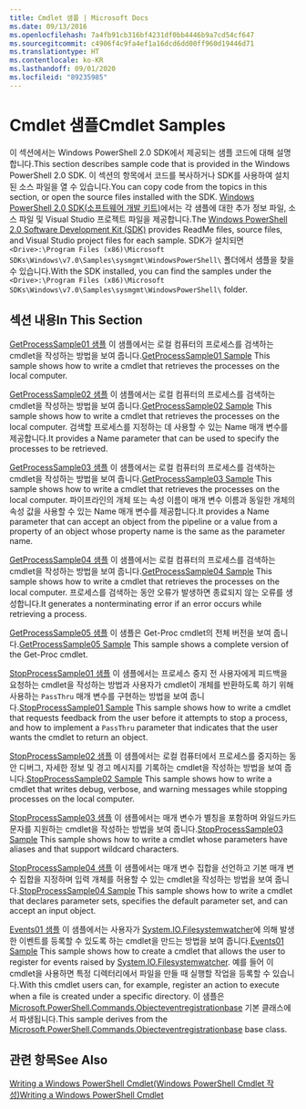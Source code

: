 ```yaml
---
title: Cmdlet 샘플 | Microsoft Docs
ms.date: 09/13/2016
ms.openlocfilehash: 7a4fb91cb316bf4231df0bb4446b9a7cd54cf647
ms.sourcegitcommit: c4906f4c9fa4ef1a16dcd6dd00ff960d19446d71
ms.translationtype: HT
ms.contentlocale: ko-KR
ms.lasthandoff: 09/01/2020
ms.locfileid: "89235985"
---
```

# <a name="cmdlet-samples"></a><span data-ttu-id="75949-102">Cmdlet 샘플</span><span class="sxs-lookup"><span data-stu-id="75949-102">Cmdlet Samples</span></span>

<span data-ttu-id="75949-103">이 섹션에서는 Windows PowerShell 2.0 SDK에서 제공되는 샘플 코드에 대해 설명합니다.</span><span class="sxs-lookup"><span data-stu-id="75949-103">This section describes sample code that is provided in the Windows PowerShell 2.0 SDK.</span></span> <span data-ttu-id="75949-104">이 섹션의 항목에서 코드를 복사하거나 SDK를 사용하여 설치된 소스 파일을 열 수 있습니다.</span><span class="sxs-lookup"><span data-stu-id="75949-104">You can copy code from the topics in this section, or open the source files installed with the SDK.</span></span> <span data-ttu-id="75949-105">[Windows PowerShell 2.0 SDK(소프트웨어 개발 키트)](https://www.microsoft.com/download/details.aspx?id=2560)에서는 각 샘플에 대한 추가 정보 파일, 소스 파일 및 Visual Studio 프로젝트 파일을 제공합니다.</span><span class="sxs-lookup"><span data-stu-id="75949-105">The [Windows PowerShell 2.0 Software Development Kit (SDK)](https://www.microsoft.com/download/details.aspx?id=2560) provides ReadMe files, source files, and Visual Studio project files for each sample.</span></span> <span data-ttu-id="75949-106">SDK가 설치되면 `<Drive>:\Program Files (x86)\Microsoft SDKs\Windows\v7.0\Samples\sysmgmt\WindowsPowerShell\` 폴더에서 샘플을 찾을 수 있습니다.</span><span class="sxs-lookup"><span data-stu-id="75949-106">With the SDK installed, you can find the samples under the `<Drive>:\Program Files (x86)\Microsoft SDKs\Windows\v7.0\Samples\sysmgmt\WindowsPowerShell\` folder.</span></span>

## <a name="in-this-section"></a><span data-ttu-id="75949-107">섹션 내용</span><span class="sxs-lookup"><span data-stu-id="75949-107">In This Section</span></span>

<span data-ttu-id="75949-108">[GetProcessSample01 샘플](./getprocesssample01-sample.md) 이 샘플에서는 로컬 컴퓨터의 프로세스를 검색하는 cmdlet을 작성하는 방법을 보여 줍니다.</span><span class="sxs-lookup"><span data-stu-id="75949-108">[GetProcessSample01 Sample](./getprocesssample01-sample.md) This sample shows how to write a cmdlet that retrieves the processes on the local computer.</span></span>

<span data-ttu-id="75949-109">[GetProcessSample02 샘플](./getprocesssample02-sample.md) 이 샘플에서는 로컬 컴퓨터의 프로세스를 검색하는 cmdlet을 작성하는 방법을 보여 줍니다.</span><span class="sxs-lookup"><span data-stu-id="75949-109">[GetProcessSample02 Sample](./getprocesssample02-sample.md) This sample shows how to write a cmdlet that retrieves the processes on the local computer.</span></span> <span data-ttu-id="75949-110">검색할 프로세스를 지정하는 데 사용할 수 있는 Name 매개 변수를 제공합니다.</span><span class="sxs-lookup"><span data-stu-id="75949-110">It provides a Name parameter that can be used to specify the processes to be retrieved.</span></span>

<span data-ttu-id="75949-111">[GetProcessSample03 샘플](./getprocesssample03-sample.md) 이 샘플에서는 로컬 컴퓨터의 프로세스를 검색하는 cmdlet을 작성하는 방법을 보여 줍니다.</span><span class="sxs-lookup"><span data-stu-id="75949-111">[GetProcessSample03 Sample](./getprocesssample03-sample.md) This sample shows how to write a cmdlet that retrieves the processes on the local computer.</span></span> <span data-ttu-id="75949-112">파이프라인의 개체 또는 속성 이름이 매개 변수 이름과 동일한 개체의 속성 값을 사용할 수 있는 Name 매개 변수를 제공합니다.</span><span class="sxs-lookup"><span data-stu-id="75949-112">It provides a Name parameter that can accept an object from the pipeline or a value from a property of an object whose property name is the same as the parameter name.</span></span>

<span data-ttu-id="75949-113">[GetProcessSample04 샘플](./getprocesssample04-sample.md) 이 샘플에서는 로컬 컴퓨터의 프로세스를 검색하는 cmdlet을 작성하는 방법을 보여 줍니다.</span><span class="sxs-lookup"><span data-stu-id="75949-113">[GetProcessSample04 Sample](./getprocesssample04-sample.md) This sample shows how to write a cmdlet that retrieves the processes on the local computer.</span></span> <span data-ttu-id="75949-114">프로세스를 검색하는 동안 오류가 발생하면 종료되지 않는 오류를 생성합니다.</span><span class="sxs-lookup"><span data-stu-id="75949-114">It generates a nonterminating error if an error occurs while retrieving a process.</span></span>

<span data-ttu-id="75949-115">[GetProcessSample05 샘플](./getprocesssample05-sample.md) 이 샘플은 Get-Proc cmdlet의 전체 버전을 보여 줍니다.</span><span class="sxs-lookup"><span data-stu-id="75949-115">[GetProcessSample05 Sample](./getprocesssample05-sample.md) This sample shows a complete version of the Get-Proc cmdlet.</span></span>

<span data-ttu-id="75949-116">[StopProcessSample01 샘플](./stopprocesssample01-sample.md) 이 샘플에서는 프로세스 중지 전 사용자에게 피드백을 요청하는 cmdlet을 작성하는 방법과 사용자가 cmdlet이 개체를 반환하도록 하기 위해 사용하는 `PassThru` 매개 변수를 구현하는 방법을 보여 줍니다.</span><span class="sxs-lookup"><span data-stu-id="75949-116">[StopProcessSample01 Sample](./stopprocesssample01-sample.md) This sample shows how to write a cmdlet that requests feedback from the user before it attempts to stop a process, and how to implement a `PassThru` parameter that indicates that the user wants the cmdlet to return an object.</span></span>

<span data-ttu-id="75949-117">[StopProcessSample02 샘플](./stopprocesssample02-sample.md) 이 샘플에서는 로컬 컴퓨터에서 프로세스를 중지하는 동안 디버그, 자세한 정보 및 경고 메시지를 기록하는 cmdlet을 작성하는 방법을 보여 줍니다.</span><span class="sxs-lookup"><span data-stu-id="75949-117">[StopProcessSample02 Sample](./stopprocesssample02-sample.md) This sample shows how to write a cmdlet that writes debug, verbose, and warning messages while stopping processes on the local computer.</span></span>

<span data-ttu-id="75949-118">[StopProcessSample03 샘플](./stopprocesssample03-sample.md) 이 샘플에서는 매개 변수가 별칭을 포함하며 와일드카드 문자를 지원하는 cmdlet을 작성하는 방법을 보여 줍니다.</span><span class="sxs-lookup"><span data-stu-id="75949-118">[StopProcessSample03 Sample](./stopprocesssample03-sample.md) This sample shows how to write a cmdlet whose parameters have aliases and that support wildcard characters.</span></span>

<span data-ttu-id="75949-119">[StopProcessSample04 샘플](./stopprocesssample04-sample.md) 이 샘플에서는 매개 변수 집합을 선언하고 기본 매개 변수 집합을 지정하며 입력 개체를 허용할 수 있는 cmdlet을 작성하는 방법을 보여 줍니다.</span><span class="sxs-lookup"><span data-stu-id="75949-119">[StopProcessSample04 Sample](./stopprocesssample04-sample.md) This sample shows how to write a cmdlet that declares parameter sets, specifies the default parameter set, and can accept an input object.</span></span>

<span data-ttu-id="75949-120">[Events01 샘플](./events01-sample.md) 이 샘플에서는 사용자가 [System.IO.Filesystemwatcher](/dotnet/api/System.IO.FileSystemWatcher)에 의해 발생한 이벤트를 등록할 수 있도록 하는 cmdlet을 만드는 방법을 보여 줍니다.</span><span class="sxs-lookup"><span data-stu-id="75949-120">[Events01 Sample](./events01-sample.md) This sample shows how to create a cmdlet that allows the user to register for events raised by [System.IO.Filesystemwatcher](/dotnet/api/System.IO.FileSystemWatcher).</span></span> <span data-ttu-id="75949-121">예를 들어 이 cmdlet을 사용하면 특정 디렉터리에서 파일을 만들 때 실행할 작업을 등록할 수 있습니다.</span><span class="sxs-lookup"><span data-stu-id="75949-121">With this cmdlet users can, for example, register an action to execute when a file is created under a specific directory.</span></span> <span data-ttu-id="75949-122">이 샘플은 [Microsoft.PowerShell.Commands.Objecteventregistrationbase](/dotnet/api/Microsoft.PowerShell.Commands.ObjectEventRegistrationBase) 기본 클래스에서 파생됩니다.</span><span class="sxs-lookup"><span data-stu-id="75949-122">This sample derives from the [Microsoft.PowerShell.Commands.Objecteventregistrationbase](/dotnet/api/Microsoft.PowerShell.Commands.ObjectEventRegistrationBase) base class.</span></span>

## <a name="see-also"></a><span data-ttu-id="75949-123">관련 항목</span><span class="sxs-lookup"><span data-stu-id="75949-123">See Also</span></span>

[<span data-ttu-id="75949-124">Writing a Windows PowerShell Cmdlet(Windows PowerShell Cmdlet 작성)</span><span class="sxs-lookup"><span data-stu-id="75949-124">Writing a Windows PowerShell Cmdlet</span></span>](./writing-a-windows-powershell-cmdlet.md)
